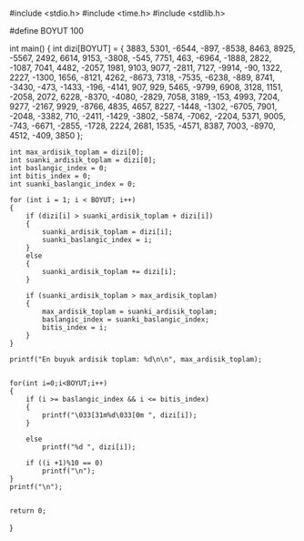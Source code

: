 #include <stdio.h>
#include <time.h>
#include <stdlib.h>

#define BOYUT 100


int main() 
{
	int dizi[BOYUT] =
	{
  3883, 5301, -6544, -897, -8538, 8463, 8925, -5567, 2492, 6614,
  9153, -3808, -545, 7751, 463, -6964, -1888, 2822, -1087, 7041,
  4482, -2057, 1981, 9103, 9077, -2811, 7127, -9914, -90, 1322,
  2227, -1300, 1656, -8121, 4262, -8673, 7318, -7535, -6238, -889,
  8741, -3430, -473, -1433, -196, -4141, 907, 929, 5465, -9799,
  6908, 3128, 1151, -2058, 2072, 6228, -8370, -4080, -2829, 7058,
  3189, -153, 4993, 7204, 9277, -2167, 9929, -8766, 4835, 4657,
  8227, -1448, -1302, -6705, 7901, -2048, -3382, 710, -2411, -1429,
  -3802, -5874, -7062, -2204, 5371, 9005, -743, -6671, -2855, -1728,
  2224, 2681, 1535, -4571, 8387, 7003, -8970, 4512, -409, 3850 
	};

	int max_ardisik_toplam = dizi[0];
	int suanki_ardisik_toplam = dizi[0];
	int baslangic_index = 0;
	int bitis_index = 0;
	int suanki_baslangic_index = 0;

	for (int i = 1; i < BOYUT; i++)
	{
		if (dizi[i] > suanki_ardisik_toplam + dizi[i])
		{
			suanki_ardisik_toplam = dizi[i];
			suanki_baslangic_index = i;
		}
		else 
		{
			suanki_ardisik_toplam += dizi[i];
		}

		if (suanki_ardisik_toplam > max_ardisik_toplam) 
		{
			max_ardisik_toplam = suanki_ardisik_toplam;
			baslangic_index = suanki_baslangic_index;
			bitis_index = i;
		}
	}

	printf("En buyuk ardisik toplam: %d\n\n", max_ardisik_toplam);
	
	
	for(int i=0;i<BOYUT;i++)
	{
		if (i >= baslangic_index && i <= bitis_index)
		{
			printf("\033[31m%d\033[0m ", dizi[i]);
		}

		else
			printf("%d ", dizi[i]);

		if ((i +1)%10 == 0)
			printf("\n");
	}
	printf("\n");
	

	return 0;
}

